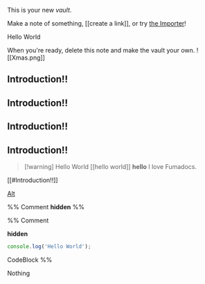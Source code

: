 This is your new _vault_.

Make a note of something, [[create a link]], or try [the Importer](https://help.obsidian.md/Plugins/Importer)!

<Card href="/docs/headless">Hello World</Card>

When you're ready, delete this note and make the vault your own.
![[Xmas.png]]

## Introduction!!

## Introduction!!

## Introduction!!

## Introduction!!

> [!warning] Hello World [[hello world]] **hello**
> I love Fumadocs.

[[#Introduction!!]]

[Alt](hello%20world.md)

%% Comment **hidden** %%

%% Comment

**hidden**

```ts
console.log('Hello World');
```

CodeBlock %%

Nothing
